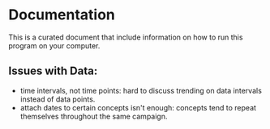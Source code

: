 # Documentation
This is a curated document that include information on how to run this program on your computer.

## Issues with Data:
- time intervals, not time points: hard to discuss trending on data intervals instead of data points.
- attach dates to certain concepts isn't enough: concepts tend to repeat themselves throughout the same campaign.
